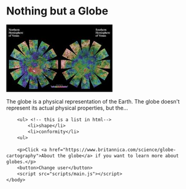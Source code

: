<!DOCTYPE html>
<html>
    <head>
        <meta charset="utf-8">
        <title>The Globiest Site</title>
        <link href="styles/style.css" rel="stylesheet">
        <link href="https://fonts.googleapis.com/css?family=Merriweather&display=swap" rel="stylesheet">
    </head>
    <body>
        <h1>Nothing but a Globe</h1>
        <p class="middle"><img src="images/the-globe.jpg" alt="My test image">
        <p>The globe is a physical representation of the Earth. The globe doesn't represent its actual physical properties, but the...</p> 
        
        <ul> <!-- this is a list in html-->
            <li>shape</li>
            <li>conformity</li>
        <ul>
        
        <p>Click <a href="https://www.britannica.com/science/globe-cartography">About the globe</a> if you want to learn more about globes.</p>
        <button>Change user</button>
        <script src="scripts/main.js"></script>
    </body>
</html>
